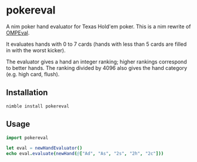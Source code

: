 # pokereval
A nim poker hand evaluator for Texas Hold'em poker.
This is a nim rewrite of [OMPEval](https://github.com/zekyll/OMPEval).

It evaluates hands with 0 to 7 cards (hands with less than 5 cards are filled in with the worst kicker).

The evaluator gives a hand an integer ranking; higher rankings correspond to better hands.
The ranking divided by 4096 also gives the hand category (e.g. high card, flush).

## Installation
```
nimble install pokereval
```

## Usage

```nim
import pokereval

let eval = newHandEvaluator()
echo eval.evaluate(newHand(@["Ad", "As", "2s", "2h", "2c"]))
```
